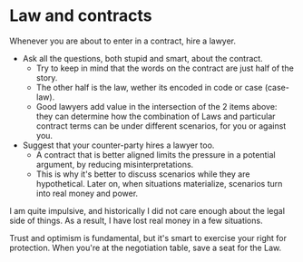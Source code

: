 # Law and contracts

Whenever you are about to enter in a contract, hire a lawyer. 

* Ask all the questions, both stupid and smart, about the contract. 
    * Try to keep in mind that the words on the contract are just half of the story.
    * The other half is the law, wether its encoded in code or case (case-law).
    * Good lawyers add value in the intersection of the 2 items above: they can determine how the combination of Laws and particular contract terms can be under different scenarios, for you or against you.
* Suggest that your counter-party hires a lawyer too. 
    * A contract that is better aligned limits the pressure in a potential argument, by reducing misinterpretations. 
    * This is why it's better to discuss scenarios while they are hypothetical. Later on, when situations materialize, scenarios turn into real money and power. 

I am quite impulsive, and historically I did not care enough about the legal side of things. As a result, I have lost real money in a few situations.

Trust and optimism is fundamental, but it's smart to exercise your right for protection. When you're at the negotiation table, save a seat for the Law.